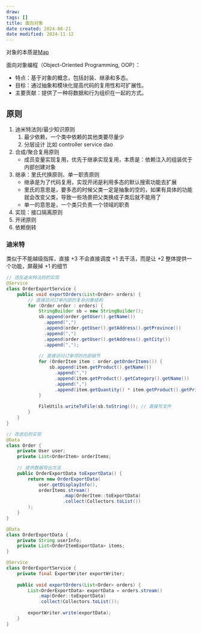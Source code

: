 ```yaml
---
draw:
tags: []
title: 面向对象
date created: 2024-08-21
date modified: 2024-11-12
---
```


对象的本质是[Map](Map.md)

面向对象编程（Object-Oriented Programming, OOP）：

- 特点：基于对象的概念，包括封装、继承和多态。
- 目标：通过抽象和模块化提高代码的复用性和可扩展性。
- 主要贡献：提供了一种将数据和行为组织在一起的方式。

## 原则

1. 迪米特法则/最少知识原则
	1. 最少依赖，一个类中依赖的其他类要尽量少
	2. 分层设计 比如 controller service dao
2. 合成/聚合复用原则
	- 成员变量实现复用，优先于继承实现复用，本质是：依赖注入的组装优于内部创建对象
3. 继承：里氏代换原则、单一职责原则
	- 继承是为了代码复用，实现开闭是利用多态的默认搜索功能去扩展
	- 里氏的意思是，要多态的时候父类一定是抽象的空的，如果有具体的功能就会改变父类，导致一些场景把父类换成子类后就不能用了
	- 单一的意思是，一个类只负责一个领域的职责
4. 实现：接口隔离原则
5. 开闭原则
6. 依赖倒转

### 迪米特

类似于不能越级指挥，直接 +3 不会直接调度 +1 去干活，而是让 +2 整体提供一个功能，屏蔽掉 +1 的细节

```java
// 违反迪米特法则的实现
@Service
class OrderExportService {
    public void exportOrders(List<Order> orders) {
        // 直接访问订单内部的复杂对象结构
        for (Order order : orders) {
            StringBuilder sb = new StringBuilder();
            sb.append(order.getUser().getName())
              .append(",")
              .append(order.getUser().getAddress().getProvince())
              .append(",")
              .append(order.getUser().getAddress().getCity())
              .append(",");
            
            // 直接访问订单项的内部细节
            for (OrderItem item : order.getOrderItems()) {
                sb.append(item.getProduct().getName())
                  .append(",")
                  .append(item.getProduct().getCategory().getName())
                  .append(",")
                  .append(item.getQuantity() * item.getProduct().getPrice());
            }
            
            FileUtils.writeToFile(sb.toString()); // 直接写文件
        }
    }
}

// 改进后的实现
@Data
class Order {
    private User user;
    private List<OrderItem> orderItems;
    
    // 提供数据导出方法
    public OrderExportData toExportData() {
        return new OrderExportData(
            user.getDisplayInfo(),
            orderItems.stream()
                     .map(OrderItem::toExportData)
                     .collect(Collectors.toList())
        );
    }
}

@Data
class OrderExportData {
    private String userInfo;
    private List<OrderItemExportData> items;
}

@Service
class OrderExportService {
    private final ExportWriter exportWriter;
    
    public void exportOrders(List<Order> orders) {
        List<OrderExportData> exportData = orders.stream()
            .map(Order::toExportData)
            .collect(Collectors.toList());
        
        exportWriter.write(exportData);
    }
}
```


